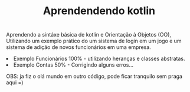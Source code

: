 ﻿# <h1 align="center"> Aprendendendo kotlin <h1/>
 
 Aprendendo a sintáxe básica de kotlin e Orientação à Objetos (OO), Utilizando um exemplo prático do um sistema de login em um jogo e um sistema de adição de novos funcionários em uma empresa.
 
 <li> Exemplo Funcionários 100% - utilizando heranças e classes abstratas.
 <li> Exemplo Contas 50% - Corrigindo alguns erros...
 
 OBS: ja fiz o olá mundo em outro código, pode ficar tranquilo sem praga aqui =)
